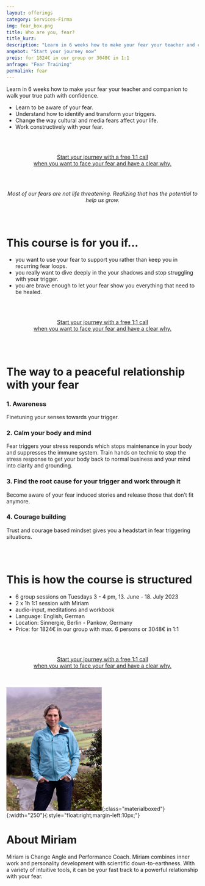 ```yaml
---
layout: offerings
category: Services-Firma
img: fear_box.png
title: Who are you, fear?
title_kurz:
description: "Learn in 6 weeks how to make your fear your teacher and companion to walk your true path with confidence."
angebot: "Start your journey now"
preis: for 1824€ in our group or 3048€ in 1:1
anfrage: "Fear Training"
permalink: fear
---
```


Learn in 6 weeks how to make your fear your teacher and companion to walk your true path with confidence.
* Learn to be aware of your fear.
* Understand how to identify and transform your triggers.
* Change the way cultural and media fears affect your life.
* Work constructively with your fear.

<br><br>
<center>
<!-- MeetFox static button start -->
<link href="https://app.meetfox.com/assets/styles/popup.css" rel="stylesheet" />
<script src="https://app.meetfox.com/assets/libs/popup.min.js" type="text/javascript"></script>
<a href="" class="btn btn-primary btn-xl text-uppercase js-scroll-trigger" onclick="MeetFox.initStaticButton({ url: 'https://meetfox.com/de/e/turtletrafo/borderless' });return false;">Start your journey with a free 1:1 call <br>
when you want to face your fear and have a clear why.</a>
<!-- MeetFox static button end -->
</center>

<br><br>
<center><i>
Most of our fears are not life threatening. Realizing that has the potential to help us grow.
</i></center>

<br><br>
# This course is for you if...
* you want to use your fear to support you rather than keep you in recurring fear loops.
* you really want to dive deeply in the your shadows and stop struggling with your trigger.
* you are brave enough to let your fear show you everything that need to be healed.

<br><br>
<center>
<!-- MeetFox static button start -->
<link href="https://app.meetfox.com/assets/styles/popup.css" rel="stylesheet" />
<script src="https://app.meetfox.com/assets/libs/popup.min.js" type="text/javascript"></script>
<a href="" class="btn btn-primary btn-xl text-uppercase js-scroll-trigger" onclick="MeetFox.initStaticButton({ url: 'https://meetfox.com/de/e/turtletrafo/borderless' });return false;">Start your journey with a free 1:1 call <br>
when you want to face your fear and have a clear why.</a>
<!-- MeetFox static button end -->
</center>

<br><br>
# The way to a peaceful relationship with your fear

### 1. Awareness
Finetuning your senses towards your trigger.

### 2. Calm your body and mind
Fear triggers your stress responds which stops maintenance in your body and suppresses the immune system. Train hands on technic to stop the stress response to get your body back to normal business and your mind into clarity and grounding.

### 3. Find the root cause for your trigger and work through it
Become aware of your fear induced stories and release those that don’t fit anymore.

### 4. Courage building
Trust and courage based mindset gives you a headstart in fear triggering situations.

<br><br>
# This is how the course is structured
* 6 group sessions on Tuesdays 3 - 4 pm, 13. June - 18. July 2023
* 2 x 1h 1:1 session with Miriam
* audio-input, meditations and workbook
* Language: English, German
* Location: Sinnergie, Berlin - Pankow, Germany
* Price: for 1824€ in our group with max. 6 persons or 3048€ in 1:1

<br><br>
<center>
<!-- MeetFox static button start -->
<link href="https://app.meetfox.com/assets/styles/popup.css" rel="stylesheet" />
<script src="https://app.meetfox.com/assets/libs/popup.min.js" type="text/javascript"></script>
<a href="" class="btn btn-primary btn-xl text-uppercase js-scroll-trigger" onclick="MeetFox.initStaticButton({ url: 'https://meetfox.com/de/e/turtletrafo/borderless' });return false;">Start your journey with a free 1:1 call <br>
when you want to face your fear and have a clear why.</a>
<!-- MeetFox static button end -->
</center>

<br><br>
![Miriam](/img/miriam2023.jpg){:class="materialboxed"}{:width="250"}{:style="float:right;margin-left:10px;"}
# About Miriam
Miriam is Change Angle and Performance Coach. Miriam combines inner work and personality development with scientific down-to-earthness. With a variety of intuitive tools, it can be your fast track to a powerful relationship with your fear.
